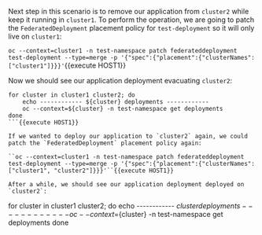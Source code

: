 Next step in this scenario is to remove our application from `cluster2` while keep it running in `cluster1`. To perform the operation, we are going to patch the `FederatedDeployment` placement policy for `test-deployment` so it will only live on `cluster1`:

``oc --context=cluster1 -n test-namespace patch federateddeployment test-deployment --type=merge -p '{"spec":{"placement":{"clusterNames": ["cluster1"]}}}'``{{execute HOST1}}

Now we should see our application deployment evacuating `cluster2`:

```
for cluster in cluster1 cluster2; do
    echo ------------ ${cluster} deployments ------------
    oc --context=${cluster} -n test-namespace get deployments
done
```{{execute HOST1}}

If we wanted to deploy our application to `cluster2` again, we could patch the `FederatedDeployment` placement policy again:

``oc --context=cluster1 -n test-namespace patch federateddeployment test-deployment --type=merge -p '{"spec":{"placement":{"clusterNames": ["cluster1", "cluster2"]}}}'``{{execute HOST1}}

After a while, we should see our application deployment deployed on `cluster2`:

```
for cluster in cluster1 cluster2; do
    echo ------------ ${cluster} deployments ------------
    oc --context=${cluster} -n test-namespace get deployments
done
```{{execute HOST1}}
